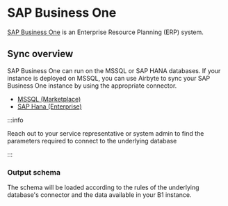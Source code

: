 # SAP Business One

[SAP Business One](https://www.sap.com/products/business-one.html) is an Enterprise Resource Planning \(ERP\) system.

## Sync overview

SAP Business One can run on the MSSQL or SAP HANA databases. If your instance is deployed on MSSQL, you can use Airbyte to sync your SAP Business One instance by using the appropriate connector.

- [MSSQL (Marketplace)](mssql)
- [SAP Hana (Enterprise)](../enterprise-connectors/source-sap-hana)

:::info

Reach out to your service representative or system admin to find the parameters required to connect to the underlying database

:::

### Output schema

The schema will be loaded according to the rules of the underlying database's connector and the data available in your B1 instance.
